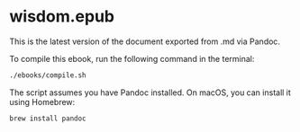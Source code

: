 # wisdom.epub

This is the latest version of the document exported from .md via Pandoc.

To compile this ebook, run the following command in the terminal:

```bash
./ebooks/compile.sh
```

The script assumes you have Pandoc installed. On macOS, you can install it using Homebrew:

```bash
brew install pandoc
```
